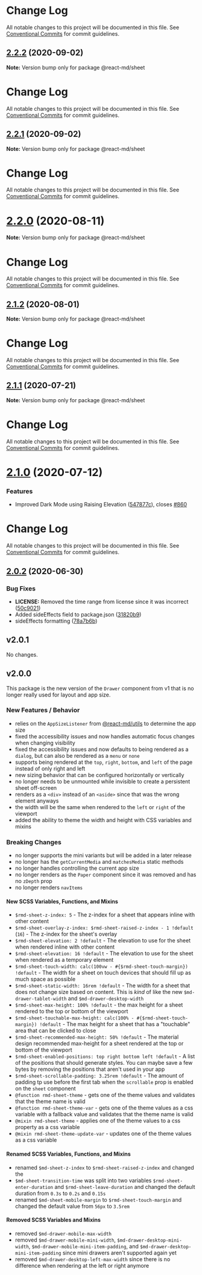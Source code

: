 # Change Log

All notable changes to this project will be documented in this file. See
[Conventional Commits](https://conventionalcommits.org) for commit guidelines.

## [2.2.2](https://github.com/mlaursen/react-md/compare/v2.2.1...v2.2.2) (2020-09-02)

**Note:** Version bump only for package @react-md/sheet

# Change Log

All notable changes to this project will be documented in this file. See
[Conventional Commits](https://conventionalcommits.org) for commit guidelines.

## [2.2.1](https://github.com/mlaursen/react-md/compare/v2.2.0...v2.2.1) (2020-09-02)

**Note:** Version bump only for package @react-md/sheet

# Change Log

All notable changes to this project will be documented in this file. See
[Conventional Commits](https://conventionalcommits.org) for commit guidelines.

# [2.2.0](https://github.com/mlaursen/react-md/compare/v2.1.2...v2.2.0) (2020-08-11)

**Note:** Version bump only for package @react-md/sheet

# Change Log

All notable changes to this project will be documented in this file. See
[Conventional Commits](https://conventionalcommits.org) for commit guidelines.

## [2.1.2](https://github.com/mlaursen/react-md/compare/v2.1.1...v2.1.2) (2020-08-01)

**Note:** Version bump only for package @react-md/sheet

# Change Log

All notable changes to this project will be documented in this file. See
[Conventional Commits](https://conventionalcommits.org) for commit guidelines.

## [2.1.1](https://github.com/mlaursen/react-md/compare/v2.1.0...v2.1.1) (2020-07-21)

**Note:** Version bump only for package @react-md/sheet

# Change Log

All notable changes to this project will be documented in this file. See
[Conventional Commits](https://conventionalcommits.org) for commit guidelines.

# [2.1.0](https://github.com/mlaursen/react-md/compare/v2.0.4...v2.1.0) (2020-07-12)

### Features

- Improved Dark Mode using Raising Elevation
  ([547877c](https://github.com/mlaursen/react-md/commit/547877c51217a544fdaad9c77e2469a45f30336e)),
  closes [#860](https://github.com/mlaursen/react-md/issues/860)

# Change Log

All notable changes to this project will be documented in this file. See
[Conventional Commits](https://conventionalcommits.org) for commit guidelines.

## [2.0.2](https://github.com/mlaursen/react-md/compare/v2.0.1...v2.0.2) (2020-06-30)

### Bug Fixes

- **LICENSE:** Removed the time range from license since it was incorrect
  ([50c9021](https://github.com/mlaursen/react-md/commit/50c9021cedc0d642758b9fd541bb6c93d2fe1786))
- Added sideEffects field to package.json
  ([31820b9](https://github.com/mlaursen/react-md/commit/31820b9b43705e5849664500a17b6849eb6dc2a9))
- sideEffects formatting
  ([78a7b6b](https://github.com/mlaursen/react-md/commit/78a7b6b0e40c7daefb749835670705f21bd21720))

## v2.0.1

No changes.

## v2.0.0

This package is the new version of the `Drawer` component from v1 that is no
longer really used for layout and app size.

### New Features / Behavior

- relies on the `AppSizeListener` from [@react-md/utils] to determine the app
  size
- fixed the accessibility issues and now handles automatic focus changes when
  changing visibility
- fixed the accessibility issues and now defaults to being rendered as a
  `dialog`, but can also be rendered as a `menu` or `none`
- supports being rendered at the `top`, `right`, `bottom`, and `left` of the
  page instead of only right and left
- new sizing behavior that can be configured horizontally or vertically
- no longer needs to be unmounted while invisible to create a persistent sheet
  off-screen
- renders as a `<div>` instead of an `<aside>` since that was the wrong element
  anyways
- the width will be the same when rendered to the `left` or `right` of the
  viewport
- added the ability to theme the width and height with CSS variables and mixins

### Breaking Changes

- no longer supports the mini variants but will be added in a later release
- no longer has the `getCurrentMedia` and `matchesMedia` static methods
- no longer handles controlling the current app size
- no longer renders as the `Paper` component since it was removed and has no
  `zDepth` prop
- no longer renders `navItems`

#### New SCSS Variables, Functions, and Mixins

- `$rmd-sheet-z-index: 5` - The z-index for a sheet that appears inline with
  other content
- `$rmd-sheet-overlay-z-index: $rmd-sheet-raised-z-index - 1 !default` (`16`) -
  The z-index for the sheet's overlay
- `$rmd-sheet-elevation: 2 !default` - The elevation to use for the sheet when
  rendered inline with other content
- `$rmd-sheet-elevation: 16 !default` - The elevation to use for the sheet when
  rendered as a temporary element
- `$rmd-sheet-touch-width: calc(100vw - #{$rmd-sheet-touch-margin}) !default` -
  The width for a sheet on touch devices that should fill up as much space as
  possible
- `$rmd-sheet-static-width: 16rem !default` - The width for a sheet that does
  not change size based on content. This is _kind_ of like the new
  `$md-drawer-tablet-width` and `$md-drawer-desktop-width`
- `$rmd-sheet-max-height: 100% !default` - the max height for a sheet rendered
  to the top or bottom of the viewport
- `$rmd-sheet-touchable-max-height: calc(100% - #{$rmd-sheet-touch-margin}) !default` -
  The max height for a sheet that has a "touchable" area that can be clicked to
  close
- `$rmd-sheet-recommended-max-height: 50% !default` - The material design
  recommended max-height for a sheet rendered at the top or bottom of the
  viewport
- `$rmd-sheet-enabled-positions: top right bottom left !default` - A list of the
  positions that should generate styles. You can maybe save a few bytes by
  removing the positions that aren't used in your app
- `$rmd-sheet-scrollable-padding: 3.25rem !default` - The amount of padding tp
  use before the first tab when the `scrollable` prop is enabled on the `sheet`
  component
- `@function rmd-sheet-theme` - gets one of the theme values and validates that
  the theme name is valid
- `@function rmd-sheet-theme-var` - gets one of the theme values as a css
  variable with a fallback value and validates that the theme name is valid
- `@mixin rmd-sheet-theme` - applies one of the theme values to a css property
  as a css variable
- `@mixin rmd-sheet-theme-update-var` - updates one of the theme values as a css
  variable

#### Renamed SCSS Variables, Functions, and Mixins

- renamed `$md-sheet-z-index` to `$rmd-sheet-raised-z-index` and changed the
- `$md-sheet-transition-time` was split into two variables
  `$rmd-sheet-enter-duration` and `$rmd-sheet-leave-duration` and changed the
  default duration from `0.3s` to `0.2s` and `0.15s`
- renamed `$md-sheet-mobile-margin` to `$rmd-sheet-touch-margin` and changed the
  default value from `56px` to `3.5rem`

#### Removed SCSS Variables and Mixins

- removed `$md-drawer-mobile-max-width`
- removed `$md-drawer-mobile-mini-width`, `$md-drawer-desktop-mini-width`,
  `$md-drawer-mobile-mini-item-padding`, and
  `$md-drawer-desktop-mini-item-padding` since mini drawers aren't supported
  again yet
- removed `$md-drawer-desktop-left-max-width` since there is no difference when
  rendering at the left or right anymore

[@react-md/utils]:
  https://github.com/mlaursen/react-md/tree/master/packages/utils
